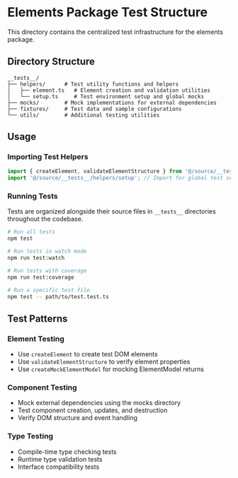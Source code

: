 # Elements Package Test Structure

This directory contains the centralized test infrastructure for the elements package.

## Directory Structure

```
__tests__/
├── helpers/      # Test utility functions and helpers
│   ├── element.ts   # Element creation and validation utilities
│   └── setup.ts     # Test environment setup and global mocks
├── mocks/        # Mock implementations for external dependencies
├── fixtures/     # Test data and sample configurations
└── utils/        # Additional testing utilities
```

## Usage

### Importing Test Helpers

```typescript
import { createElement, validateElementStructure } from '@/source/__tests__/helpers/element';
import '@/source/__tests__/helpers/setup'; // Import for global test setup
```

### Running Tests

Tests are organized alongside their source files in `__tests__` directories throughout the codebase.

```bash
# Run all tests
npm test

# Run tests in watch mode
npm run test:watch

# Run tests with coverage
npm run test:coverage

# Run a specific test file
npm test -- path/to/test.test.ts
```

## Test Patterns

### Element Testing
- Use `createElement` to create test DOM elements
- Use `validateElementStructure` to verify element properties
- Use `createMockElementModel` for mocking ElementModel returns

### Component Testing
- Mock external dependencies using the mocks directory
- Test component creation, updates, and destruction
- Verify DOM structure and event handling

### Type Testing
- Compile-time type checking tests
- Runtime type validation tests
- Interface compatibility tests